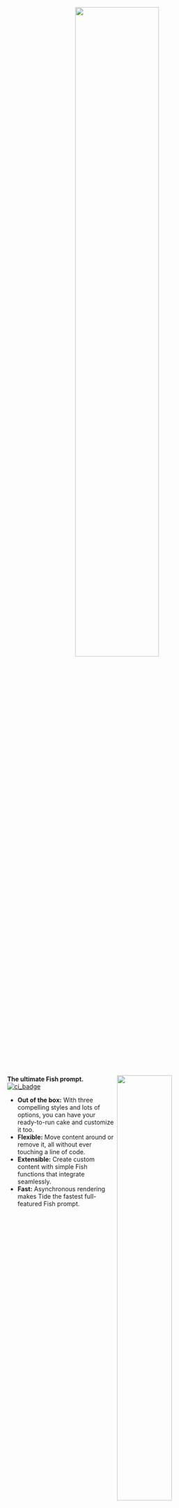 <div align="center">

<img src="../assets/images/logo.svg" width="61.8%"/>

</div>

#

<img src="../assets/images/header.png" width="50%" align="right"/>

**The ultimate Fish prompt.** [![ci_badge][]][actions]

- **Out of the box:** With three compelling styles and lots of options, you can have your ready-to-run cake and customize it too.
- **Flexible:** Move content around or remove it, all without ever touching a line of code.
- **Extensible:** Create custom content with simple Fish functions that integrate seamlessly.
- **Fast:** Asynchronous rendering makes Tide the fastest full-featured Fish prompt.

<br clear="right">

## Installation

### System Requirements

- The **latest** version of [Fish][], currently 3.4.1. <sub>[Using an older version of Fish?][]</sub>
- A [Nerd Font][nerd fonts] installed and enabled in your terminal (for example the [recommended font](#fonts)).

Install with [Fisher][]:

```console
fisher install IlanCosman/tide@v5
```

<details>
  <summary>Install manually</summary>

This script may not work for all use cases.

```fish
set -l _tide_tmp_dir (command mktemp -d)
curl https://codeload.github.com/ilancosman/tide/tar.gz/v5 | tar -xzC $_tide_tmp_dir
command cp -R $_tide_tmp_dir/*/{completions,conf.d,functions} $__fish_config_dir
fish_path=(status fish-path) exec $fish_path -C "emit _tide_init_install"
```

</details>

## Features

### Configuration Wizard

Run `tide configure` to open the wizard in your terminal.

![configuration_wizard][]

<br>

<img src="../assets/images/extensible.png" width="61.8%" align="right"/>

### Extensible

If there isn't an item that fits your needs you can make your own (and hopefully submit a pull request) or ask for it to be made by opening an issue.

<br clear="right"><br>

<img src="../assets/images/flexible.png" width="61.8%" align="left"/>

### Flexible

Using the [`items`][] list for each side of the prompt, you have full control of which and where prompt sections display.

<br clear="left"><br>

### Asynchronous Rendering

Tide runs everything in the background so that your prompt will always feel snappy.

![async][]

Asynchronous rendering also allows Tide to display more information than other prompts. For example, most prompts don't display the number of untracked, modified, or deleted files in a git repository because it's too slow to compute.

<br>

<img src="../assets/images/multi-line_right_prompt.png" width="61.8%" align="left"/>

### Multi-Line Right Prompt

> Fish can't do _that_ yet can it!

Tide is the only Fish prompt capable of displaying a multi-line right prompt. All you have to do is add the `newline` item.

<br clear="left">

### Current directory that just works

The current working directory is the most important part of any shell prompt. Tide highlights the critical parts and truncates with the least loss of information when horizontal space is scarce.

![pwd][]

When the full directory doesn't fit, the leftmost segment is truncated to its shortest unique prefix. In the example above, `Documents` becomes `Doc` instead of `D` because that could be confused with `Downloads`. Important segments are bold and never truncated. These include the last segment, root of a Git repository etc.

<sup>_Tip_: If you copy-paste a truncated path and hit <kbd>tab</kbd>, it will complete to the original.</sup>

## Documentation

See the [Wiki][] for documentation.

## Contributing

From the smallest typo to the largest feature, contributions of any size or experience level are welcome!

If you're interested in helping contribute to Tide, please take a look at the [Contributing Guide][].

## Fonts

### Meslo Nerd Font

A gorgeous monospace font designed by Jim Lyles for Bitstream, customized for Apple, enhanced by André Berg, and finally patched by Roman Perepelitsa of [Powerlevel10k][] with scripts originally developed by Ryan McIntyre of [Nerd Fonts][]. Contains all the glyphs and symbols that Tide may need. Battle-tested in dozens of different terminals on all major operating systems.

### Font Installation

Download these four ttf files:

- [MesloLGS NF Regular.ttf][]
- [MesloLGS NF Bold.ttf][]
- [MesloLGS NF Italic.ttf][]
- [MesloLGS NF Bold Italic.ttf][]

Open each file and click "Install". This will make the `MesloLGS NF` font available to all applications on your system. Configure your terminal to use this font.

## Acknowledgments

- [Powerlevel10k][] - Inspired Tide's creation. Because Tide aims to replicate Powerlevel10k's amazing capabilities, small sections of documentation have been borrowed when rewording the language would reduce clarity.
- [Starship][] - Inspired elements of Tide's documentation and community health files.
- [Spacefish][] - Inspired some of Tide's items.

[`items`]: https://github.com/IlanCosman/tide/wiki/Configuration#items
[actions]: https://github.com/IlanCosman/tide/actions
[async]: ../assets/animations/async.gif
[blazing_badge]: https://img.shields.io/badge/speed-blazing%20%F0%9F%94%A5-red
[blazing_tweet]: https://twitter.com/acdlite/status/974390255393505280
[ci_badge]: https://github.com/IlanCosman/tide/workflows/CI/badge.svg
[configuration_wizard]: ../assets/animations/configuration_wizard.gif
[contributing guide]: CONTRIBUTING.md
[fish]: https://fishshell.com/
[fisher]: https://github.com/jorgebucaran/fisher
[license_badge]: https://img.shields.io/github/license/IlanCosman/tide
[license]: LICENSE.md
[meslolgs nf bold italic.ttf]: ../assets/fonts/mesloLGS_NF_bold_italic.ttf?raw=true
[meslolgs nf bold.ttf]: ../assets/fonts/mesloLGS_NF_bold.ttf?raw=true
[meslolgs nf italic.ttf]: ../assets/fonts/mesloLGS_NF_italic.ttf?raw=true
[meslolgs nf regular.ttf]: ../assets/fonts/mesloLGS_NF_regular.ttf?raw=true
[nerd fonts]: https://github.com/ryanoasis/nerd-fonts
[powerlevel10k]: https://github.com/romkatv/powerlevel10k/
[pwd]: ../assets/images/pwd.png
[spacefish]: https://github.com/matchai/spacefish
[starship]: https://github.com/starship/starship
[using an older version of fish?]: https://github.com/IlanCosman/tide/wiki/Fish-version-compatibility
[wiki]: https://github.com/IlanCosman/tide/wiki
